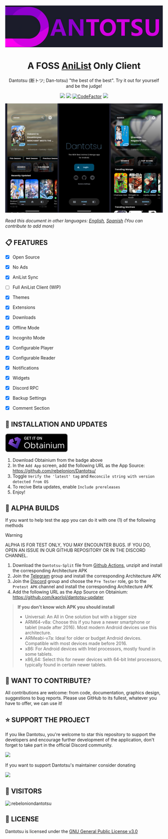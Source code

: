 
![banner](assets/banner.png)

<h1 align="center">
A FOSS <a href="https://anilist.co/">AniList</a> Only Client
</h1>

<p align="center">
Dantotsu (断トツ; Dan-totsu) "the best of the best". Try it out for yourself and be the judge!
</p>

<p align="center">
   <img src="https://img.shields.io/badge/platforms-android-blueviolet?style=for-the-badge"/>
   <a href="https://github.com/rebelonion/Dantotsu/releases"><img src="https://img.shields.io/github/downloads/rebelonion/Dantotsu/total?color=%233DDC84&logo=android&logoColor=%23fff&style=for-the-badge"></a>
   <a href="https://www.codefactor.io/repository/github/rebelonion/dantotsu"><img src="https://www.codefactor.io/repository/github/rebelonion/dantotsu/badge?color=%233DDC84&logo=android&logoColor=%23fff&style=for-the-badge" alt="CodeFactor" /></a>
   <a href="https://discord.gg/4HPZ5nAWwM"><img src="https://img.shields.io/discord/358599430502481920.svg?style=for-the-badge&logo=discord&colorB=7289DA"></a>
</p>

![screenshot](assets/dantotsu-screenshot.png)

*Read this document in other languages: [English](README.md), [Spanish](docs/README.es.md) (You can contribute to add more)*

## 📋 FEATURES 

- [x] Open Source
- [x] No Ads
- [x] AniList Sync
- [ ] Full AniList Client (WIP)
- [x] Themes
- [x] Extensions
- [x] Downloads
- [x] Offline Mode
- [x] Incognito Mode
- [x] Configurable Player
- [x] Configurable Reader
- [x] Notifications
- [x] Widgets
- [x] Discord RPC
- [x] Backup Settings
- [x] Comment Section


## 💾 INSTALLATION AND UPDATES 

<a href="https://github.com/ImranR98/Obtainium/releases"><img src="https://github.com/andrew1412/Dantotsu/blob/dev/assets/badge_obtainium.png?raw=true" width=200px></a>

1. Download Obtainium from the badge above
2. In the `Add App` screen, add the following URL as the App Source: https://github.com/rebelonion/Dantotsu/
3. Toggle `Verify the 'latest' tag` and `Reconcile string with version detected from OS`
4. To recive Beta updates, enable `Include prereleases`
5. Enjoy!

## 🚧 ALPHA BUILDS 

If you want to help test the app you can do it with one (1) of the following methods

> [!warning]
> ALPHA IS FOR TEST ONLY, YOU MAY ENCOUNTER BUGS. IF YOU DO, OPEN AN ISSUE IN OUR GITHUB REPOSITORY OR IN THE DISCORD CHANNEL.

1. Download the `Dantotsu-Split` file from [Github Actions](https://github.com/rebelonion/Dantotsu/actions), unzipit and install the corresponding Architecture APK
2. Join the [Telegram](https://t.me/+gzBCQExtLQo1YTNh) group and install the corresponding Architecture APK
3. Join the [Discord](https://discord.gg/4HPZ5nAWwM) group and choose the `Pre Tester` role, go to the `Pretest APK` channel and install the corresponding Architecture APK
4. Add the following URL as the App Source on Obtainium: https://github.com/kaorlol/dantotsu-updater

> **If you don't know wich APK you should install**
> * Universal: An All in One solution but with a bigger size
> * ARM64-v8a: Choose this if you have a newer smartphone or tablet (made after 2016). Most modern Android devices use this architecture.
> * ARMeabi-v7a: Ideal for older or budget Android devices. Compatible with most devices made before 2016.
> * x86: For Android devices with Intel processors, mostly found in some tablets.
> * x86_64: Select this for newer devices with 64-bit Intel processors, typically found in certain newer tablets.


## 🤝 WANT TO CONTRIBUTE? 

All contributions are welcome: from code, documentation, graphics design, suggestions to bug reports. Please use GitHub to its fullest, whatever you have to offer, we can use it!


## ⭐ SUPPORT THE PROJECT 
If you like Dantotsu, you're welcome to star this repository to support the developers and encourage further development of the application, don't forget to take part in the official Discord community.

<p align="left">
   <a href="https://discord.gg/4HPZ5nAWwM">
      <img src="https://invidget.switchblade.xyz/4HPZ5nAWwM">
   </a>
</p>

If you want to support Dantotsu's maintainer consider donating

<a href="https://www.buymeacoffee.com/rebelonion"><img src="https://img.buymeacoffee.com/button-api/?text=Buy me a coffee&emoji=&slug=rebelonion&button_colour=FFDD00&font_colour=030201&font_family=Poppins&outline_colour=000000&coffee_colour=ffffff" /></a>

## 👀 VISITORS 

<img src="https://count.getloli.com/get/@:rebeloniondantotsu" alt=":rebeloniondantotsu" />

## 📜 LICENSE 

Dantotsu is licensed under the [GNU General Public License v3.0](LICENSE.md)
